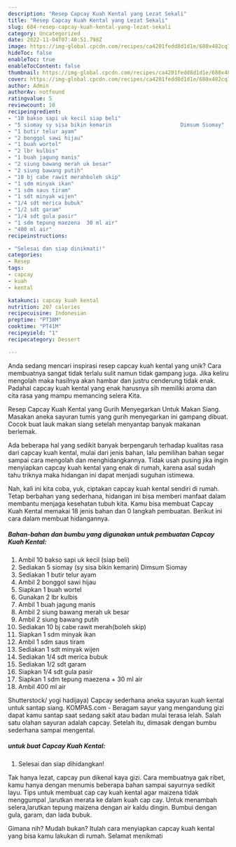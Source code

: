 ```yaml
---
description: "Resep Capcay Kuah Kental yang Lezat Sekali"
title: "Resep Capcay Kuah Kental yang Lezat Sekali"
slug: 684-resep-capcay-kuah-kental-yang-lezat-sekali
category: Uncategorized
date: 2022-11-04T07:40:51.798Z
image: https://img-global.cpcdn.com/recipes/ca4201fedd8d1d1e/680x482cq70/capcay-kuah-kental-foto-resep-utama.jpg
hideToc: false
enableToc: true
enableTocContent: false
thumbnail: https://img-global.cpcdn.com/recipes/ca4201fedd8d1d1e/680x482cq70/capcay-kuah-kental-foto-resep-utama.jpg
cover: https://img-global.cpcdn.com/recipes/ca4201fedd8d1d1e/680x482cq70/capcay-kuah-kental-foto-resep-utama.jpg
author: Admin
authorAv: notfound
ratingvalue: 5
reviewcount: 10
recipeingredient:
- "10 bakso sapi uk kecil siap beli"
- "5 siomay sy sisa bikin kemarin                      Dimsum Siomay"
- "1 butir telur ayam"
- "2 bonggol sawi hijau"
- "1 buah wortel"
- "2 lbr kulbis"
- "1 buah jagung manis"
- "2 siung bawang merah uk besar"
- "2 siung bawang putih"
- "10 bj cabe rawit merahboleh skip"
- "1 sdm minyak ikan"
- "1 sdm saus tiram"
- "1 sdt minyak wijen"
- "1/4 sdt merica bubuk"
- "1/2 sdt garam"
- "1/4 sdt gula pasir"
- "1 sdm tepung maezena  30 ml air"
- "400 ml air"
recipeinstructions:

- "Selesai dan siap dinikmati!"
categories:
- Resep
tags:
- capcay
- kuah
- kental

katakunci: capcay kuah kental 
nutrition: 207 calories
recipecuisine: Indonesian
preptime: "PT38M"
cooktime: "PT41M"
recipeyield: "1"
recipecategory: Dessert

---
```





Anda sedang mencari inspirasi resep capcay kuah kental yang unik? Cara membuatnya sangat tidak terlalu sulit namun tidak gampang juga. Jika keliru mengolah maka hasilnya akan hambar dan justru cenderung tidak enak. Padahal capcay kuah kental yang enak harusnya sih memiliki aroma dan cita rasa yang mampu memancing selera Kita.





Resep Capcay Kuah Kental yang Gurih Menyegarkan Untuk Makan Siang. Masakan aneka sayuran tumis yang gurih menyegarkan ini gampang dibuat. Cocok buat lauk makan siang setelah menyantap banyak makanan berlemak.

Ada beberapa hal yang sedikit banyak berpengaruh terhadap kualitas rasa dari capcay kuah kental, mulai dari jenis bahan, lalu pemilihan bahan segar sampai cara mengolah dan menghidangkannya. Tidak usah pusing jika ingin menyiapkan capcay kuah kental yang enak di rumah, karena asal sudah tahu triknya maka hidangan ini dapat menjadi suguhan istimewa.






Nah, kali ini kita coba, yuk, ciptakan capcay kuah kental sendiri di rumah. Tetap berbahan yang sederhana, hidangan ini bisa memberi manfaat dalam membantu menjaga kesehatan tubuh kita. Kamu bisa membuat Capcay Kuah Kental memakai 18 jenis bahan dan 0 langkah pembuatan. Berikut ini cara dalam membuat hidangannya.

<!--inarticleads1-->

##### Bahan-bahan dan bumbu yang digunakan untuk pembuatan Capcay Kuah Kental:

1. Ambil 10 bakso sapi uk kecil (siap beli)
1. Sediakan 5 siomay (sy sisa bikin kemarin)                      Dimsum Siomay
1. Sediakan 1 butir telur ayam
1. Ambil 2 bonggol sawi hijau
1. Siapkan 1 buah wortel
1. Gunakan 2 lbr kulbis
1. Ambil 1 buah jagung manis
1. Ambil 2 siung bawang merah uk besar
1. Ambil 2 siung bawang putih
1. Sediakan 10 bj cabe rawit merah(boleh skip)
1. Siapkan 1 sdm minyak ikan
1. Ambil 1 sdm saus tiram
1. Sediakan 1 sdt minyak wijen
1. Sediakan 1/4 sdt merica bubuk
1. Sediakan 1/2 sdt garam
1. Siapkan 1/4 sdt gula pasir
1. Siapkan 1 sdm tepung maezena + 30 ml air
1. Ambil 400 ml air


Shutterstock/ yogi hadijaya) Capcay sederhana aneka sayuran kuah kental untuk santap siang. KOMPAS.com - Beragam sayur yang mengandung gizi dapat kamu santap saat sedang sakit atau badan mulai terasa lelah. Salah satu olahan sayuran adalah capcay. Setelah itu, dimasak dengan bumbu sederhana sampai mengental. 

<!--inarticleads2-->

#####  untuk buat Capcay Kuah Kental:


1. Selesai dan siap dihidangkan!

Tak hanya lezat, capcay pun dikenal kaya gizi. Cara membuatnya gak ribet, kamu hanya dengan menumis beberapa bahan sampai sayurnya sedikit layu. Tips untuk membuat cap cay kuah kental agar maizena tidak menggumpal ,larutkan merata ke dalam kuah cap cay. Untuk menambah selera,larutkan tepung maizena dengan air kaldu dingin. Bumbui dengan gula, garam, dan lada bubuk. 

Gimana nih? Mudah bukan? Itulah cara menyiapkan capcay kuah kental yang bisa kamu lakukan di rumah. Selamat menikmati
